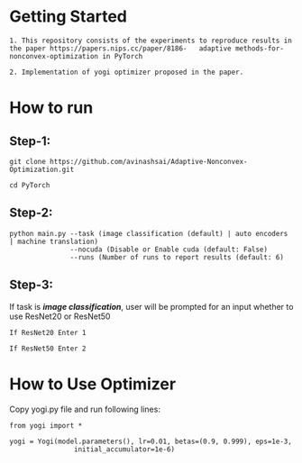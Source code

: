 # Getting Started

```
1. This repository consists of the experiments to reproduce results in the paper https://papers.nips.cc/paper/8186-   adaptive methods-for-nonconvex-optimization in PyTorch

2. Implementation of yogi optimizer proposed in the paper.
```
# How to run

## Step-1:

```
git clone https://github.com/avinashsai/Adaptive-Nonconvex-Optimization.git

cd PyTorch
```
## Step-2:

```
python main.py --task (image classification (default) | auto encoders | machine translation) 
               --nocuda (Disable or Enable cuda (default: False)
               --runs (Number of runs to report results (default: 6)
```
## Step-3:

If task is ***image classification***, user will be prompted for an input whether to use ResNet20 or ResNet50

```
If ResNet20 Enter 1

If ResNet50 Enter 2
```

# How to Use Optimizer

Copy yogi.py file and run following lines:

```
from yogi import *

yogi = Yogi(model.parameters(), lr=0.01, betas=(0.9, 0.999), eps=1e-3, 
                initial_accumulator=1e-6)
```
